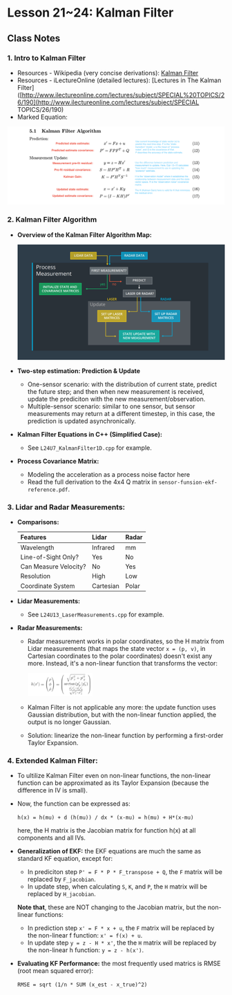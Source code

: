 # Lesson 21~24: Kalman Filter

## Class Notes

### 1. Intro to Kalman Filter

- Resources - Wikipedia (very concise derivations): [Kalman Filter](https://en.wikipedia.org/wiki/Kalman_filter)
- Resources - iLectureOnline (detailed lectures): [Lectures in The Kalman Filter]([http://www.ilectureonline.com/lectures/subject/SPECIAL%20TOPICS/26/190](http://www.ilectureonline.com/lectures/subject/SPECIAL TOPICS/26/190)
- Marked Equation:

<img src="./img/L24_KF_Eqn_marked.png" alt="KF Equations marked" style="zoom:100%;" />

### 2. Kalman Filter Algorithm

- **Overview of the Kalman Filter Algorithm Map:**

  ![EKF Map](./img/L24_Kalman_Filter_Map.png)

- **Two-step estimation: Prediction & Update**
  - One-sensor scenario: with the distribution of current state, predict the future step; and then when new measurement is received, update the prediciton with the new measurement/observation.
  - Multiple-sensor scenario: similar to one sensor, but sensor measurements may return at a different timestep, in this case, the prediction is updated asynchronically.

- **Kalman Filter Equations in C++ (Simplified Case):**

  - See `L24U7_KalmanFilter1D.cpp` for example.

- **Process Covariance Matrix:**

  - Modeling the acceleration as a process noise factor here
  - Read the full derivation to the 4x4 Q matrix in `sensor-funsion-ekf-reference.pdf`.

### 3. Lidar and Radar Measurements:

- **Comparisons:**

  | Features              | Lidar     | Radar |
  | --------------------- | --------- | ----- |
  | Wavelength            | Infrared  | mm    |
  | Line-of-Sight Only?   | Yes       | No    |
  | Can Measure Velocity? | No        | Yes   |
  | Resolution            | High      | Low   |
  | Coordinate System     | Cartesian | Polar |

- **Lidar Measurements:**

  - See `L24U13_LaserMeasurements.cpp` for example.

- **Radar Measurements:**

  - Radar measurement works in polar coordinates, so the H matrix from Lidar measurements (that maps the state vector `x = (p, v)`, in Cartesian coordinates to the polar coordinates) doesn't exist any more. Instead, it's a non-linear function that transforms the vector:

    <img src="./img/L24_Radar_NonLinearH.png" alt="Non-linear Transform Equation" style="zoom:20%;" />

  - Kalman Filter is not applicable any more: the update function uses Gaussian distribution, but with the non-linear function applied, the output is no longer Gaussian.

  - Solution: linearize the non-linear function by performing a first-order Taylor Expansion.

### 4. Extended Kalman Filter:

- To ultilize Kalman Filter even on non-linear functions, the non-linear function can be approximated as its Taylor Expansion (because the difference in IV is small).

- Now, the function can be expressed as:

  `h(x) = h(mu) + d (h(mu)) / dx * (x-mu) = h(mu) + H*(x-mu)`

  here, the H matrix is the Jacobian matrix for function h(x) at all components and all IVs.

- **Generalization of EKF:** the EKF equations are much the same as standard KF equation, except for:

  - In prediciton step `P' = F * P * F_transpose + Q`, the `F` matrix will be replaced by `F_jacobian`.
  - In update step, when calculating `S`, `K`, and `P`, the `H` matrix will be replaced by `H_jacobian`.

  **Note that**, these are NOT changing to the Jacobian matrix, but the non-linear functions:

  - In prediction step `x' = F * x + u`, the `F` matrix will be replaced by the non-linear f function: `x' = f(x) + u`.
  - In update step `y = z - H * x'`, the the `H` matrix will be replaced by the non-linear h function: `y = z - h(x')`.

- **Evaluating KF Performance:** the most frequently used matrics is RMSE (root mean squared error):

  `RMSE = sqrt (1/n * SUM (x_est - x_true)^2)`
